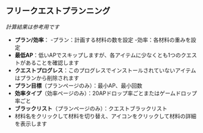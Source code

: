 ## フリークエストプランニング

*計算結果は参考用です*
- **プラン/効率**：
   -プラン：計画する材料の数を設定
   -効率：各材料の重みを設定
- **最低AP**：低いAPでスキップしますが、各アイテムに少なくとも1つのクエストがあることを確認します
- **クエストプログレス**：このプログレスでインストールされていないアイテムはプランから削除されます
- **プラン目標**（プランページのみ）：最小AP、最小回数
- **効率タイプ**（効率ページのみ）：20APドロップ率ごとまたはゲームドロップ率ごと
- **ブラックリスト**（プランページのみ）：クエストブラックリスト
- 材料名をクリックして材料を切り替え、アイコンをクリックして材料の詳細を表示します
